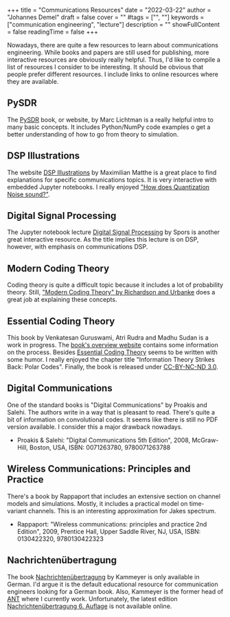 +++
title = "Communications Resources"
date = "2022-03-22"
author = "Johannes Demel"
draft = false
cover = ""
#tags = ["", ""]
keywords = ["communication engineering", "lecture"]
description = ""
showFullContent = false
readingTime = false
+++

Nowadays, there are quite a few resources to learn about communications engineering. While books and papers are still used for publishing, more interactive resources are obviously really helpful. Thus, I'd like to compile a list of resources I consider to be interesting. It should be obvious that people prefer different resources. I include links to online resources where they are available.

## PySDR
The [PySDR](https://pysdr.org/) book, or website, by Marc Lichtman is a really helpful intro to many basic concepts. It includes Python/NumPy code examples o get a better understanding of how to go from theory to simulation.

## DSP Illustrations

The website [DSP Illustrations](https://dspillustrations.com/pages/index.html) by Maximilian Matthe is a great place to find explanations for specific communications topics. It is very interactive with embedded Jupyter notebooks. I really enjoyed ["How does Quantization Noise sound?"](https://dspillustrations.com/pages/posts/misc/how-does-quantization-noise-sound.html).

## Digital Signal Processing

The Jupyter notebook lecture [Digital Signal Processing](https://nbviewer.org/github/spatialaudio/digital-signal-processing-lecture/blob/master/index.ipynb) by Spors is another great interactive resource. As the title implies this lecture is on DSP, however, with emphasis on communications DSP.

## Modern Coding Theory

Coding theory is quite a difficult topic because it includes a lot of probability theory. Still, ["Modern Coding Theory" by Richardson and Urbanke]( https://doi.org/10.1017/CBO9780511791338) does a great job at explaining these concepts.

## Essential Coding Theory

This book by Venkatesan Guruswami, Atri Rudra and Madhu Sudan is a work in progress.
The [book's overview website](https://cse.buffalo.edu/faculty/atri/courses/coding-theory/book/) contains some information on the process.
Besides [Essential Coding Theory](https://cse.buffalo.edu/faculty/atri/courses/coding-theory/book/web-coding-book.pdf) seems to be written with some humor.
I really enjoyed the chapter title "Information Theory Strikes Back: Polar Codes".
Finally, the book is released under [CC-BY-NC-ND 3.0](https://creativecommons.org/licenses/by-nc-nd/3.0/).

## Digital Communications

One of the standard books is "Digital Communications" by Proakis and Salehi. The authors write in a way that is pleasant to read. There's quite a bit of information on convolutional codes. It seems like there is still no PDF version available. I consider this a major drawback nowadays.

- Proakis & Salehi: "Digital Communications 5th Edition", 2008, McGraw-Hill, Boston, USA, ISBN: 0071263780, 9780071263788

## Wireless Communications: Principles and Practice

There's a book by Rappaport that includes an extensive section on channel models and simulations. Mostly, it includes a practical model on time-variant channels. This is an interesting approximation for Jakes spectrum.

- Rappaport: "Wireless communications: principles and practice 2nd Edition", 2009, Prentice Hall, Upper Saddle River, NJ, USA, ISBN: 0130422320, 9780130422323


## Nachrichtenübertragung

The book [Nachrichtenübertragung](http://dx.doi.org/10.1007/978-3-322-94062-9) by Kammeyer is only available in German. I'd argue it is the default educational resource for communication engineers looking for a German book. Also, Kammeyer is the former head of [ANT](https://www.ant.uni-bremen.de/en/home/) where I currently work. Unfortunately, the latest edition [Nachrichtenübertragung 6. Auflage](https://link.springer.com/book/9783658170042) is not available online.




